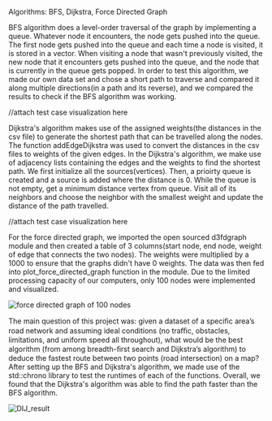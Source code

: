 Algorithms: BFS, Dijkstra, Force Directed Graph

BFS algorithm does a level-order traversal of the graph by implementing a queue. Whatever node it encounters, the node gets pushed into the queue. The first node gets pushed into the queue and each time a node is visited, it is stored in a vector. When visiting a node that wasn't previously visited, the new node that it encounters gets pushed into the queue, and the node that is currently in the queue gets popped. In order to test this algorithm, we made our own data set and chose a short path to traverse and compared it along multiple directions(in a path and its reverse), and we compared the results to check if the BFS algorithm was working.

//attach test case visualization here

Dijkstra's algorithm makes use of the assigned weights(the distances in the csv file) to generate the shortest path that can be travelled along the nodes. The function addEdgeDijkstra was used to convert the distances in the csv files to weights of the given edges. In the Dijkstra's algorithm, we make use of adjacency lists containing the edges and the weights to find the shortest path. We first initialize all the sources(vertices). Then, a prioirty queue is created and a source is added where the distance is 0. While the queue is not empty, get a minimum distance vertex from queue. Visit all of its neighbors and choose the neighbor with the smallest weight and update the distance of the path travelled.

//attach test case visualization here

For the force directed graph, we imported the open sourced d3fdgraph module and then created a table of 3 columns(start node, end node, weight of edge that connects the two nodes). The weights were multiplied by a 1000 to ensure that the graphs didn't have 0 weights. The data was then fed into plot_force_directed_graph function in the module. Due to the limited processing capacity of our computers, only 100 nodes were implemented and visualized.

![force directed graph of 100 nodes](https://media.github-dev.cs.illinois.edu/user/11220/files/439b515e-4803-4ab1-9b87-833187b35d42)


The main question of this project was: given a dataset of a speciﬁc area’s road network and assuming ideal conditions (no traﬃc, obstacles, limitations, and uniform speed all throughout), what would be the best algorithm (from among breadth-ﬁrst search and Dijkstra’s algorithm) to deduce the fastest route between two points (road intersection) on a map? After setting up the BFS and Dijkstra's algorithm, we made use of the std::chrono library to test the runtimes of each of the functions. Overall, we found that the Dijkstra's algorithm was able to find the path faster than the BFS algorithm.

![DIJ_result](https://media.github-dev.cs.illinois.edu/user/11220/files/5066ef27-2238-4db5-b2f8-e8e25079933b)


